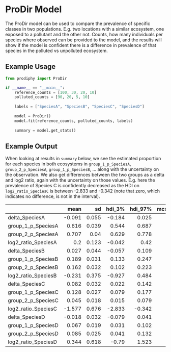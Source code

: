 # ProDir Model

The ProDir model can be used to compare the prevalence of specific classes in two populations. E.g. two locations with
a similar ecosystem, one exposed to a pollutant and the other not. Counts, how many individuals per species where 
observed can be provided to the model, and the results will show if the model is confident there is a difference in 
prevalence of that species in the polluted vs unpolluted ecosystem.

## Example Usage

```python
from prodiphy import ProDir

if __name__ == "__main__":
    reference_counts = [100, 30, 20, 10]
    polluted_counts = [90, 20, 5, 10]
    
    labels = ["SpeciesA", "SpeciesB", "SpeciesC", "SpeciesD"]
    
    model = ProDir()
    model.fit(reference_counts, polluted_counts, labels)
    
    summary = model.get_stats()
```

## Example Output


When looking at results in `summary` below, we see the estimated proportion for each species in both ecosystems in 
`group_1_p_SpeciesA`, `group_2_p_SpeciesA`, `group_1_p_SpeciesB`, ... along with the uncertainty on the observation. We
also get differences between the two groups as a delta and log2 ratio, again with the uncertainty on those values.
E.g. here the prevalence of Species C is confidently decreased as the HDI on `log2_ratio_SpeciesC` is between 
-2.833 and -0.342 (note that zero, which indicates no difference, is not in the interval).

|                     |   mean |    sd |   hdi_3% |   hdi_97% |   mcse_mean |   mcse_sd |   ess_bulk |   ess_tail |   r_hat |
|:--------------------|-------:|------:|---------:|----------:|------------:|----------:|-----------:|-----------:|--------:|
| delta_SpeciesA      | -0.091 | 0.055 |   -0.184 |     0.025 |       0.001 |     0.001 |       3914 |       3326 |       1 |
| group_1_p_SpeciesA  |  0.616 | 0.039 |    0.544 |     0.687 |       0.001 |     0     |       4354 |       2532 |       1 |
| group_2_p_SpeciesA  |  0.707 | 0.04  |    0.629 |     0.778 |       0.001 |     0     |       4248 |       3383 |       1 |
| log2_ratio_SpeciesA |  0.2   | 0.123 |   -0.042 |     0.42  |       0.002 |     0.001 |       3904 |       3235 |       1 |
| delta_SpeciesB      |  0.027 | 0.044 |   -0.057 |     0.109 |       0.001 |     0.001 |       4346 |       2858 |       1 |
| group_1_p_SpeciesB  |  0.189 | 0.031 |    0.133 |     0.247 |       0     |     0     |       4300 |       3325 |       1 |
| group_2_p_SpeciesB  |  0.162 | 0.032 |    0.102 |     0.223 |       0     |     0     |       4647 |       3334 |       1 |
| log2_ratio_SpeciesB | -0.231 | 0.375 |   -0.927 |     0.484 |       0.006 |     0.005 |       4277 |       2779 |       1 |
| delta_SpeciesC      |  0.082 | 0.032 |    0.022 |     0.142 |       0.001 |     0     |       3441 |       2950 |       1 |
| group_1_p_SpeciesC  |  0.128 | 0.027 |    0.079 |     0.177 |       0     |     0     |       3803 |       2798 |       1 |
| group_2_p_SpeciesC  |  0.045 | 0.018 |    0.015 |     0.079 |       0     |     0     |       3035 |       2427 |       1 |
| log2_ratio_SpeciesC | -1.577 | 0.676 |   -2.833 |    -0.342 |       0.013 |     0.009 |       2909 |       2657 |       1 |
| delta_SpeciesD      | -0.018 | 0.032 |   -0.079 |     0.041 |       0     |     0     |       4807 |       3317 |       1 |
| group_1_p_SpeciesD  |  0.067 | 0.019 |    0.031 |     0.102 |       0     |     0     |       4462 |       2855 |       1 |
| group_2_p_SpeciesD  |  0.085 | 0.025 |    0.041 |     0.132 |       0     |     0     |       5259 |       2906 |       1 |
| log2_ratio_SpeciesD |  0.344 | 0.618 |   -0.79  |     1.523 |       0.009 |     0.008 |       4506 |       3332 |       1 |

